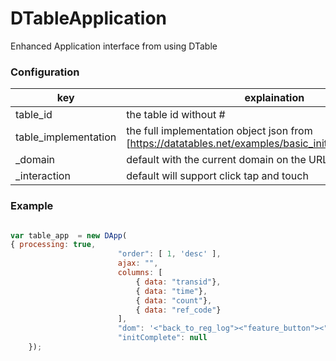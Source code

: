 DTableApplication
=================

Enhanced Application interface from using DTable

### Configuration
key | explaination 
--- | --- 
table_id | the table id without #
table_implementation | the full implementation object json from [https://datatables.net/examples/basic_init/multi_col_sort.html]
_domain | default with the current domain on the URL bar
_interaction |  default will support click tap and touch

### Example
```javascript

var table_app  = new DApp(
{ processing: true,
                        "order": [ 1, 'desc' ],
                        ajax: "",
                        columns: [
                            { data: "transid"},
                            { data: "time"},
                            { data: "count"},
                            { data: "ref_code"}
                        ],
                        "dom": '<"back_to_reg_log"><"feature_button"><"datepicker">lfrtip',
                        "initComplete": null
    });


```

